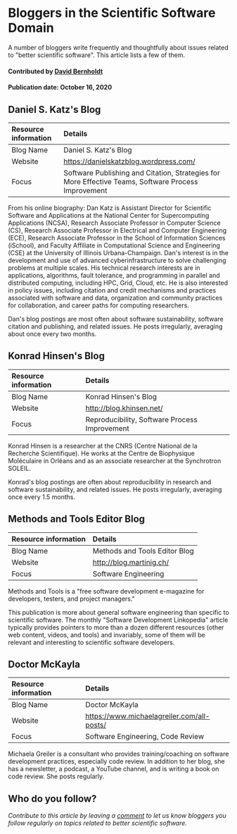 # Bloggers in the Scientific Software Domain

<!--- deck text start --->
A number of bloggers write frequently and thoughtfully about issues related to "better scientific software".  This article lists a few of them.
<!--- deck text end --->

#### Contributed by [David Bernholdt](http://github.com/bernhold "David Bernholdt")
#### Publication date: October 16, 2020 

## Daniel S. Katz's Blog
Resource information | Details
:--- | :--- 
Blog Name | Daniel S. Katz's Blog
Website | https://danielskatzblog.wordpress.com/
Focus | Software Publishing and Citation, Strategies for More Effective Teams, Software Process Improvement

From his online biography: Dan Katz is Assistant Director for Scientific Software and Applications at the National Center for Supercomputing Applications (NCSA), Research Associate Professor in Computer Science (CS), Research Associate Professor in Electrical and Computer Engineering (ECE), Research Associate Professor in the School of Information Sciences (iSchool), and Faculty Affiliate in Computational Science and Engineering (CSE) at the University of Illinois Urbana-Champaign. Dan's interest is in the development and use of advanced cyberinfrastructure to solve challenging problems at multiple scales. His technical research interests are in applications, algorithms, fault tolerance, and programming in parallel and distributed computing, including HPC, Grid, Cloud, etc. He is also interested in policy issues, including citation and credit mechanisms and practices associated with software and data, organization and community practices for collaboration, and career paths for computing researchers.

Dan's blog postings are most often about software sustainability, software citation and publishing, and related issues.  He posts irregularly, averaging about once every two months.

## Konrad Hinsen's Blog
Resource information | Details
:--- | :--- 
Blog Name | Konrad Hinsen's Blog
Website | http://blog.khinsen.net/
Focus | Reproducibility, Software Process Improvement

Konrad Hinsen is a researcher at the CNRS (Centre National de la Recherche Scientifique). He works at the Centre de Biophysique Moléculaire in Orléans and as an associate researcher at the Synchrotron SOLEIL.

Konrad's blog postings are often about reproducibility in research and software sustainability, and related issues.  He posts irregularly, averaging once every 1.5 months.

## Methods and Tools Editor Blog
Resource information | Details
:--- | :--- 
Blog Name | Methods and Tools Editor Blog
Website | http://blog.martinig.ch/
Focus | Software Engineering

Methods and Tools is a "free software development e-magazine for developers, testers, and project managers."

This publication is more about general software engineering than specific to scientific software. The monthly "Software Development Linkopedia" article typically provides pointers to more than a dozen different resources (other web content, videos, and tools) and invariably, some of them will be relevant and interesting to scientific software developers.

## Doctor McKayla
Resource information | Details
:--- | :--- 
Blog Name | Doctor McKayla
Website | https://www.michaelagreiler.com/all-posts/
Focus | Software Engineering, Code Review

Michaela Greiler is a consultant who provides training/coaching on software development practices, especially code review.  In addition to her blog, she has a newsletter, a podcast, a YouTube channel, and is writing a book on code review.  She posts regularly.

## Who do you follow?
*Contribute to this article by leaving a [comment](https://bssw.io/contact) to let us know bloggers you follow regularly on topics related to better scientific software.*

<!---
Publish: preview
Topics: online learning, software publishing and citation, strategies for more effective teams, software process improvement, reproducibility, software engineering
Tags: website
Level: 2
Prerequisites: defaults
Aggregate: none
--->
